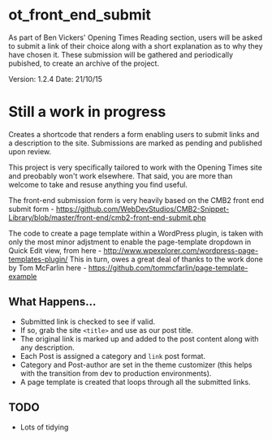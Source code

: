 # ot_front_end_submit
As part of Ben Vickers' Opening Times Reading section, users will be asked to submit a link of their choice along with a short explanation as to why they have chosen it. These submission will be gathered and periodically pubished, to create an archive of the project.

Version: 1.2.4 Date: 21/10/15

# Still a work in progress
Creates a shortcode that renders a form enabling users to submit links and a description to the site. Submissions are marked as pending and published upon review.

This project is very specifically tailored to work with the Opening Times site and preobably won't work elsewhere. That said, you are more than welcome to take and resuse anything you find useful. 

The front-end submission form is very heavily based on the CMB2 front end submit form - https://github.com/WebDevStudios/CMB2-Snippet-Library/blob/master/front-end/cmb2-front-end-submit.php

The code to create a page template within a WordPress plugin, is taken with only the most minor adjstment to enable the page-template dropdown in Quick Edit view, from here - http://www.wpexplorer.com/wordpress-page-templates-plugin/ This in turn, owes a great deal of thanks to the work done by Tom McFarlin here - https://github.com/tommcfarlin/page-template-example

## What Happens...
* Submitted link is checked to see if valid.
* If so, grab the site `<title>` and use as our post title.
* The original link is marked up and added to the post content along with any description.
* Each Post is assigned a category and `link` post format.
* Category and Post-author are set in the theme customizer (this helps with the transition from dev to production environments).
* A page template is created that loops through all the submitted links.

## TODO
* Lots of tidying